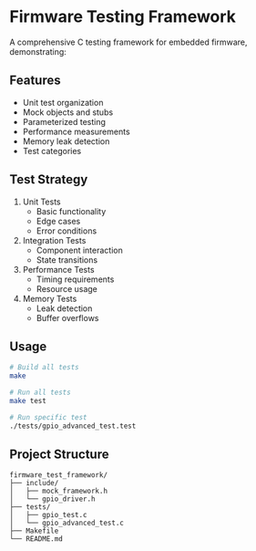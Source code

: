 # Firmware Testing Framework

A comprehensive C testing framework for embedded firmware, demonstrating:

## Features
- Unit test organization
- Mock objects and stubs
- Parameterized testing
- Performance measurements
- Memory leak detection
- Test categories

## Test Strategy
1. Unit Tests
   - Basic functionality
   - Edge cases
   - Error conditions
2. Integration Tests
   - Component interaction
   - State transitions
3. Performance Tests
   - Timing requirements
   - Resource usage
4. Memory Tests
   - Leak detection
   - Buffer overflows

## Usage
```bash
# Build all tests
make

# Run all tests
make test

# Run specific test
./tests/gpio_advanced_test.test
```

## Project Structure
```
firmware_test_framework/
├── include/
│   ├── mock_framework.h
│   └── gpio_driver.h
├── tests/
│   ├── gpio_test.c
│   └── gpio_advanced_test.c
├── Makefile
└── README.md
```
